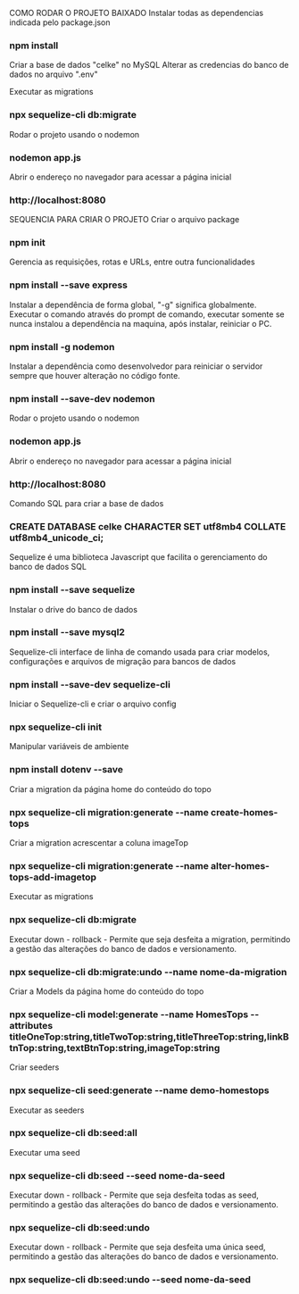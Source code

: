COMO RODAR O PROJETO BAIXADO
Instalar todas as dependencias indicada pelo package.json
### npm install

Criar a base de dados "celke" no MySQL
Alterar as credencias do banco de dados no arquivo ".env"

Executar as migrations
### npx sequelize-cli db:migrate

Rodar o projeto usando o nodemon
### nodemon app.js

Abrir o endereço no navegador para acessar a página inicial
### http://localhost:8080



SEQUENCIA PARA CRIAR O PROJETO
Criar o arquivo package
### npm init

Gerencia as requisições, rotas e URLs, entre outra funcionalidades
### npm install --save express

Instalar a dependência de forma global, "-g" significa globalmente. Executar o comando através do prompt de comando, executar somente se nunca instalou a dependência na maquina, após instalar, reiniciar o PC.
### npm install -g nodemon

Instalar a dependência como desenvolvedor para reiniciar o servidor sempre que houver alteração no código fonte.
### npm install --save-dev nodemon

Rodar o projeto usando o nodemon
### nodemon app.js

Abrir o endereço no navegador para acessar a página inicial
### http://localhost:8080

Comando SQL para criar a base de dados
### CREATE DATABASE celke CHARACTER SET utf8mb4 COLLATE utf8mb4_unicode_ci; 

Sequelize é uma biblioteca Javascript que facilita o gerenciamento do banco de dados SQL
### npm install --save sequelize

Instalar o drive do banco de dados
### npm install --save mysql2

Sequelize-cli interface de linha de comando usada para criar modelos, configurações e arquivos de migração para bancos de dados
### npm install --save-dev sequelize-cli

Iniciar o Sequelize-cli e criar o arquivo config
### npx sequelize-cli init

Manipular variáveis de ambiente
### npm install dotenv --save

Criar a migration da página home do conteúdo do topo 
### npx sequelize-cli migration:generate --name create-homes-tops

Criar a migration acrescentar a coluna imageTop
### npx sequelize-cli migration:generate --name alter-homes-tops-add-imagetop

Executar as migrations
### npx sequelize-cli db:migrate

Executar down - rollback - Permite que seja desfeita a migration, permitindo a gestão das alterações do banco de dados e versionamento.
### npx sequelize-cli db:migrate:undo --name nome-da-migration

Criar a Models da página home do conteúdo do topo 
### npx sequelize-cli model:generate --name HomesTops --attributes titleOneTop:string,titleTwoTop:string,titleThreeTop:string,linkBtnTop:string,textBtnTop:string,imageTop:string

Criar seeders
### npx sequelize-cli seed:generate --name demo-homestops

Executar as seeders
### npx sequelize-cli db:seed:all

Executar uma seed
### npx sequelize-cli db:seed --seed nome-da-seed

Executar down - rollback - Permite que seja desfeita todas as seed, permitindo a gestão das alterações do banco de dados e versionamento.
### npx sequelize-cli db:seed:undo

Executar down - rollback - Permite que seja desfeita uma única seed, permitindo a gestão das alterações do banco de dados e versionamento.
### npx sequelize-cli db:seed:undo --seed nome-da-seed